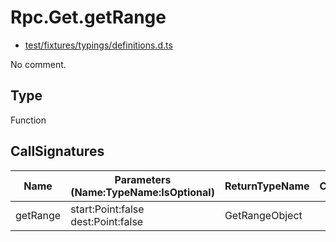 # Rpc.Get.getRange

* [test/fixtures/typings/definitions.d.ts](/test/fixtures/typings/definitions.d.ts#L78)

No comment.

## Type

Function

## CallSignatures

Name|Parameters (Name:TypeName:IsOptional)|ReturnTypeName|Comment
---|---|---|---
getRange|start:Point:false dest:Point:false |GetRangeObject|
